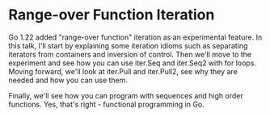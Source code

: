 # Range-over Function Iteration

Go 1.22 added "range-over function" iteration as an experimental feature.
In this talk, I'll start by explaining some iteration idioms such as separating iterators from containers and inversion of control.
Then we'll move to the experiment and see how you can use iter.Seq and iter.Seq2 with for loops.
Moving forward, we'll look at iter.Pull and iter.Pull2, see why they are needed and how you can use them.

Finally, we'll see how you can program with sequences and high order functions.
Yes, that's right - functional programming in Go.
